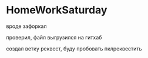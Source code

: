 # HomeWorkSaturday

вроде зафоркал

проверил, файл выгрузился на гитхаб

 создал ветку реквест, буду пробовать пклреквестить